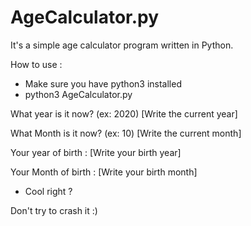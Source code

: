 # AgeCalculator.py
It's a simple age calculator program written in Python.

How to use :
- Make sure you have python3 installed 
- python3 AgeCalculator.py 

What year is it now? (ex: 2020) [Write the current year]

What Month is it now? (ex: 10) [Write the current month]

Your year of birth : [Write your birth year]

Your Month of birth : [Write your birth month]

- Cool right ? 

Don't try to crash it :)
